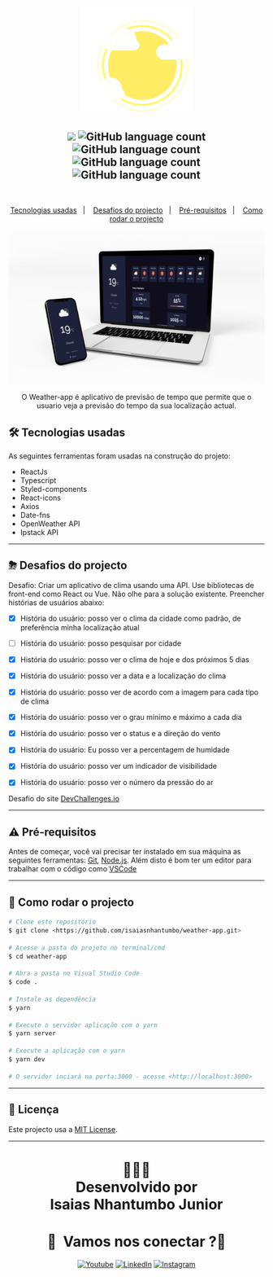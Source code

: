 

<br/>
<h1 align="center">
  <img src="./.github/assets/LightCloud.png">
</h1>
<h2 align="center"> 
<img src="https://img.shields.io/badge/Status-Termidado-green">
<img alt="GitHub language count" src="https://img.shields.io/github/languages/count/isaiasnhantumbo/weather-app">
<img alt="GitHub language count" src="https://img.shields.io/github/languages/top/isaiasnhantumbo/weather-app">
<img alt="GitHub language count" src="https://img.shields.io/github/repo-size/isaiasnhantumbo/weather-app">
<img alt="GitHub language count" src="https://img.shields.io/github/license/isaiasnhantumbo/weather-app">
</h2>
<br>
<p align="center">
<a href="#-tecnologias-usadas">Tecnologias usadas</a>&nbsp;&nbsp;&nbsp;|&nbsp;&nbsp;&nbsp;
<a href="#-desafios-do-projecto">Desafios do projecto</a>&nbsp;&nbsp;&nbsp;|&nbsp;&nbsp;&nbsp;
<a href="#-pré-requisitos">Pré-requisitos</a>&nbsp;&nbsp;&nbsp;|&nbsp;&nbsp;&nbsp;
<a href="#-como-rodar-o-projecto">Como rodar o projecto</a>
</p>
<p align="center">
    <img src ="./.github/assets/print.png" > 
</p>

<p align="center">
O <span>Weather-app</span> é aplicativo de previsão de tempo que permite que o usuario veja a previsão do tempo da sua localização actual.
</p>



<!-- <h1 align="center"> 

<a href="https://exweather-app.vercel.app">Acessar demonstração</a>
</h1> -->


## 🛠 Tecnologias usadas

As seguintes ferramentas foram usadas na construção do projeto:


- ReactJs
- Typescript
- Styled-components
- React-icons
- Axios
- Date-fns
- OpenWeather API
- Ipstack API



---

## ⛈  Desafios do projecto
  Desafio: Criar um aplicativo de clima usando uma API. Use bibliotecas de front-end como React ou Vue. Não olhe para a solução existente. Preencher histórias de usuários abaixo:

- [x] História do usuário: posso ver o clima da cidade como padrão, de preferência minha localização atual

- [ ] História do usuário: posso pesquisar por cidade

- [x] História do usuário: posso ver o clima de hoje e dos próximos 5 dias

- [x] História do usuário: posso ver a data e a localização do clima

- [x] História do usuário: posso ver de acordo com a imagem para cada tipo de clima

- [x] História do usuário: posso ver o grau mínimo e máximo a cada dia

- [x] História do usuário: posso ver o status e a direção do vento

- [x] História do usuário: Eu posso ver a percentagem de humidade

- [x] História do usuário: posso ver um indicador de visibilidade

- [x] História do usuário: posso ver o número da pressão do ar

Desafio do site [DevChallenges.io](https://devchallenges.io/challenges/mM1UIenRhK808W8qmLWv)


---

## ⚠ Pré-requisitos

Antes de começar, você vai precisar ter instalado em sua máquina as seguintes ferramentas:
[Git](https://git-scm.com), [Node.js](https://nodejs.org/en/). 
Além disto é bom ter um editor para trabalhar com o código como [VSCode](https://code.visualstudio.com/)

---
## 🎲 Como rodar o projecto

```bash
# Clone este repositório
$ git clone <https://github.com/isaiasnhantumbo/weather-app.git>

# Acesse a pasta do projeto no terminal/cmd
$ cd weather-app

# Abra a pasta no Visual Studio Code
$ code .

# Instale as dependência
$ yarn

# Execute o servidor aplicação com o yarn
$ yarn server

# Execute a aplicação com o yarn
$ yarn dev

# O servidor inciará na porta:3000 - acesse <http://localhost:3000>
```

---


## 📘 Licença
Este projecto usa a  [MIT License](LICENSE).
****
<h1 align="center">
👨🏽‍🏫 
<br>
Desenvolvido por
<br>
 Isaias Nhantumbo Junior
</h1>
</p>
<h1 align="center"> 🤝 &nbsp;Vamos nos conectar ?👨 </h1>

<p align="center">
<a href="https://www.youtube.com/channel/UCOyeYkH0MwJ6RrXTcEFFdAQ?view_as=subscriber"><img alt="Youtube" src="https://img.shields.io/badge/Channel-Isaias_Nhantumbo-blue?style=flat-square&logo=youtube"></a>
<a href="https://www.linkedin.com/in/isaias-nhantumbo-junior-733bb619b/"><img alt="LinkedIn" src="https://img.shields.io/badge/LinkedIn-Isaias%20Nhantumbo%20Junior-green?style=flat-square&logo=linkedin"></a>
<a href="https://www.instagram.com/isaias_nhantumbo/"><img alt="Instagram" src="https://img.shields.io/badge/Instagram-isaiasnhantumbo_-blue??style=for-the-badge&logo=instagram"></a>
</p>




